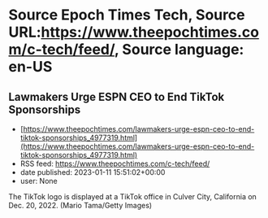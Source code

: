 # Source Epoch Times Tech, Source URL:https://www.theepochtimes.com/c-tech/feed/, Source language: en-US

## Lawmakers Urge ESPN CEO to End TikTok Sponsorships
 - [https://www.theepochtimes.com/lawmakers-urge-espn-ceo-to-end-tiktok-sponsorships_4977319.html](https://www.theepochtimes.com/lawmakers-urge-espn-ceo-to-end-tiktok-sponsorships_4977319.html)
 - RSS feed: https://www.theepochtimes.com/c-tech/feed/
 - date published: 2023-01-11 15:51:02+00:00
 - user: None

The TikTok logo is displayed at a TikTok office in Culver City, California on Dec. 20, 2022. (Mario Tama/Getty Images)
